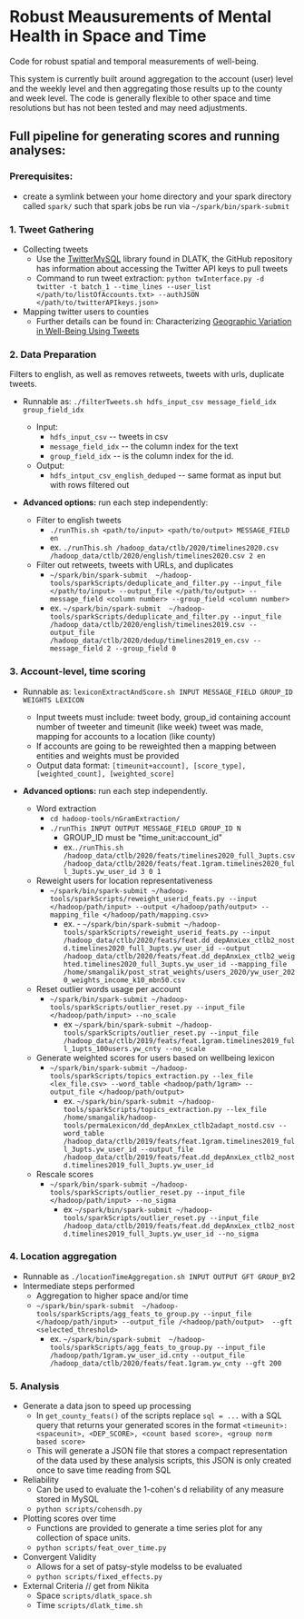 # Robust Meausurements of Mental Health in Space and Time
Code for robust spatial and temporal measurements of well-being. 

This system is currently built around aggregation to the account (user) level and the weekly level and then aggregating those results up to the county and week level. The code is generally flexible to other space and time resolutions but has not been tested and may need adjustments.

## Full pipeline for generating scores and running analyses:

### Prerequisites:
- create a symlink between your home directory and your spark directory called `spark/` such that spark jobs be run via `~/spark/bin/spark-submit`

### 1. Tweet Gathering
  - Collecting tweets
    - Use the [TwitterMySQL](https://github.com/dlatk/TwitterMySQL) library found in DLATK, the GitHub repository has information about accessing the Twitter API keys to pull tweets
    - Command to run tweet extraction: `python twInterface.py -d twitter -t batch_1 --time_lines --user_list </path/to/listOfAccounts.txt> --authJSON </path/to/twitterAPIkeys.json>`
  - Mapping twitter users to counties
    - Further details can be found in: Characterizing [Geographic Variation in Well-Being Using Tweets](https://www.researchgate.net/publication/282330246_Characterizing_Geographic_Variation_in_Well-Being_Using_Tweets)

### 2. Data Preparation
Filters to english, as well as removes retweets, tweets with urls, duplicate tweets. 
- Runnable as: `./filterTweets.sh hdfs_input_csv message_field_idx group_field_idx` 
  - Input: 
      -  `hdfs_input_csv` -- tweets in csv 
      - `message_field_idx` -- the column index for the text
      - `group_field_idx` -- is the column index for the id. 
  - Output: 
    - `hdfs_intput_csv_english_deduped` -- same format as input but with rows filtered out

- **Advanced options:** run each step independently: 
  - Filter to english tweets
    - `./runThis.sh <path/to/input> <path/to/output> MESSAGE_FIELD en`
    - ex. `./runThis.sh /hadoop_data/ctlb/2020/timelines2020.csv /hadoop_data/ctlb/2020/english/timelines2020.csv 2 en`
  - Filter out retweets, tweets with URLs, and duplicates
    - `~/spark/bin/spark-submit  ~/hadoop-tools/sparkScripts/deduplicate_and_filter.py --input_file </path/to/input> --output_file </path/to/output> --message_field <column number> --group_field <column number>`
    - ex. `~/spark/bin/spark-submit  ~/hadoop-tools/sparkScripts/deduplicate_and_filter.py --input_file /hadoop_data/ctlb/2020/english/timelines2019.csv --output_file /hadoop_data/ctlb/2020/dedup/timelines2019_en.csv --message_field 2 --group_field 0`

### 3. Account-level, time scoring   
- Runnable as: `lexiconExtractAndScore.sh INPUT MESSAGE_FIELD GROUP_ID WEIGHTS LEXICON`
  - Input tweets must include: tweet body, group_id containing account number of tweeter and timeunit (like week) tweet was made, mapping for accounts to a location (like county)
  - If accounts are going to be reweighted then a mapping between entities and weights must be provided
  - Output data format: `[timeunit+account], [score_type], [weighted_count], [weighted_score]`


- **Advanced options:** run each step independently. 
  - Word extraction
    - `cd hadoop-tools/nGramExtraction/`
    - `./runThis INPUT OUTPUT MESSAGE_FIELD GROUP_ID N` 
      - GROUP_ID must be "time_unit:account_id"
      - ex.`./runThis.sh /hadoop_data/ctlb/2020/feats/timelines2020_full_3upts.csv /hadoop_data/ctlb/2020/feats/feat.1gram.timelines2020_full_3upts.yw_user_id 3 0 1`
  - Reweight users for location representativeness
    - `~/spark/bin/spark-submit ~/hadoop-tools/sparkScripts/reweight_userid_feats.py --input </hadoop/path/input> --output </hadoop/path/output> --mapping_file </hadoop/path/mapping.csv>`
      - ex. - `~/spark/bin/spark-submit ~/hadoop-tools/sparkScripts/reweight_userid_feats.py --input /hadoop_data/ctlb/2020/feats/feat.dd_depAnxLex_ctlb2_nostd.timelines2020_full_3upts.yw_user_id --output /hadoop_data/ctlb/2020/feats/feat.dd_depAnxLex_ctlb2_weighted.timelines2020_full_3upts.yw_user_id --mapping_file /home/smangalik/post_strat_weights/users_2020/yw_user_2020_weights_income_k10_mbn50.csv`
  - Reset outlier words usage per account
    - `~/spark/bin/spark-submit ~/hadoop-tools/sparkScripts/outlier_reset.py --input_file </hadoop/path/input> --no_scale`
      - ex `~/spark/bin/spark-submit ~/hadoop-tools/sparkScripts/outlier_reset.py --input_file /hadoop_data/ctlb/2019/feats/feat.1gram.timelines2019_full_1upts_100users.yw_cnty --no_scale`
  - Generate weighted scores for users based on wellbeing lexicon
    - `~/spark/bin/spark-submit ~/hadoop-tools/sparkScripts/topics_extraction.py --lex_file <lex_file.csv> --word_table <hadoop/path/1gram> --output_file </hadoop/path/output>`
      - ex. `~/spark/bin/spark-submit ~/hadoop-tools/sparkScripts/topics_extraction.py --lex_file /home/smangalik/hadoop-tools/permaLexicon/dd_depAnxLex_ctlb2adapt_nostd.csv --word_table /hadoop_data/ctlb/2019/feats/feat.1gram.timelines2019_full_3upts.yw_user_id --output_file /hadoop_data/ctlb/2019/feats/feat.dd_depAnxLex_ctlb2_nostd.timelines2019_full_3upts.yw_user_id`
  - Rescale scores
    - `~/spark/bin/spark-submit ~/hadoop-tools/sparkScripts/outlier_reset.py --input_file </hadoop/path/input> --no_sigma`
      - ex `~/spark/bin/spark-submit ~/hadoop-tools/sparkScripts/outlier_reset.py --input_file /hadoop_data/ctlb/2019/feats/feat.dd_depAnxLex_ctlb2_nostd.timelines2019_full_3upts.yw_user_id --no_sigma`

### 4. Location aggregation  
- Runnable as `./locationTimeAggregation.sh INPUT OUTPUT GFT GROUP_BY`2
- Intermediate steps performed
  - Aggregation to higher space and/or time
  - `~/spark/bin/spark-submit  ~/hadoop-tools/sparkScripts/agg_feats_to_group.py --input_file </hadoop/path/input> --output_file /<hadoop/path/output>  --gft <selected_threshold>`
    - ex. `~/spark/bin/spark-submit  ~/hadoop-tools/sparkScripts/agg_feats_to_group.py --input_file /hadoop/path/1gram.yw_user_id.cnty --output_file /hadoop_data/ctlb/2020/feats/feat.1gram.yw_cnty --gft 200`

### 5. Analysis
- Generate a data json to speed up processing
  - In `get_county_feats()` of the scripts replace `sql = ...` with a SQL query that returns your generated scores in the format `<timeunit>:<spaceunit>, <DEP_SCORE>, <count based score>, <group norm based score>`
  - This will generate a JSON file that stores a compact representation of the data used by these analysis scripts, this JSON is only created once to save time reading from SQL
- Reliability 
  - Can be used to evaluate the 1-cohen's d reliability of any measure stored in MySQL 
  - `python scripts/cohensdh.py`
- Plotting scores over time
  - Functions are provided to generate a time series plot for any collection of space units.
  - `python scripts/feat_over_time.py`
- Convergent Validity 
  - Allows for a set of patsy-style modelss to be evaluated
  - `python scripts/fixed_effects.py`
- External Criteria // get from Nikita
  - Space `scripts/dlatk_space.sh` 
  - Time `scripts/dlatk_time.sh`


